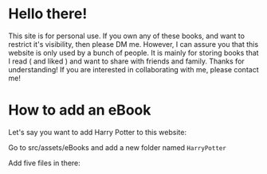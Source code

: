 # Hello there!

This site is for personal use. If you own any of these books, and want to restrict it's visibility, then please DM me. However, I can assure you that this website is only used by a bunch of people. It is mainly for storing books that I read ( and liked ) and want to share with friends and family. Thanks for understanding!
If you are interested in collaborating with me, please contact me!

# How to add an eBook

Let's say you want to add Harry Potter to this website:

Go to src/assets/eBooks and add a new folder named `HarryPotter`

Add five files in there: